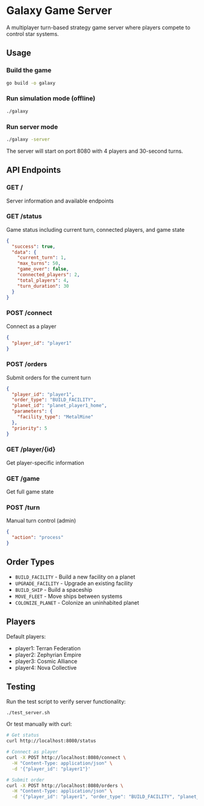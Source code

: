 # Galaxy Game Server

A multiplayer turn-based strategy game server where players compete to control star systems.

## Usage

### Build the game
```bash
go build -o galaxy
```

### Run simulation mode (offline)
```bash
./galaxy
```

### Run server mode
```bash
./galaxy -server
```

The server will start on port 8080 with 4 players and 30-second turns.

## API Endpoints

### GET /
Server information and available endpoints

### GET /status
Game status including current turn, connected players, and game state
```json
{
  "success": true,
  "data": {
    "current_turn": 1,
    "max_turns": 50,
    "game_over": false,
    "connected_players": 2,
    "total_players": 4,
    "turn_duration": 30
  }
}
```

### POST /connect
Connect as a player
```json
{
  "player_id": "player1"
}
```

### POST /orders
Submit orders for the current turn
```json
{
  "player_id": "player1",
  "order_type": "BUILD_FACILITY",
  "planet_id": "planet_player1_home",
  "parameters": {
    "facility_type": "MetalMine"
  },
  "priority": 5
}
```

### GET /player/{id}
Get player-specific information

### GET /game
Get full game state

### POST /turn
Manual turn control (admin)
```json
{
  "action": "process"
}
```

## Order Types

- `BUILD_FACILITY` - Build a new facility on a planet
- `UPGRADE_FACILITY` - Upgrade an existing facility
- `BUILD_SHIP` - Build a spaceship
- `MOVE_FLEET` - Move ships between systems
- `COLONIZE_PLANET` - Colonize an uninhabited planet

## Players

Default players:
- player1: Terran Federation
- player2: Zephyrian Empire  
- player3: Cosmic Alliance
- player4: Nova Collective

## Testing

Run the test script to verify server functionality:
```bash
./test_server.sh
```

Or test manually with curl:
```bash
# Get status
curl http://localhost:8080/status

# Connect as player
curl -X POST http://localhost:8080/connect \
  -H "Content-Type: application/json" \
  -d '{"player_id": "player1"}'

# Submit order
curl -X POST http://localhost:8080/orders \
  -H "Content-Type: application/json" \
  -d '{"player_id": "player1", "order_type": "BUILD_FACILITY", "planet_id": "planet_player1_home", "parameters": {"facility_type": "MetalMine"}, "priority": 5}'
```